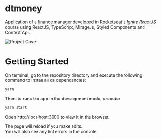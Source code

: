 # dtmoney

Application of a finance manager developed in [Rocketseat's](https://www.rocketseat.com.br/) _Ignite ReactJS_ course using ReactJS, TypeScript, MirageJs, Styled Components and Context Api.

![Project Cover](src/assets/capa-projeto.png)

# Getting Started

On terminal, go to the repository directory and execute the following command to install all de dependencies:

```bash
yarn
```

Then, to runs the app in the development mode, execute:

```bash
yarn start
```

Open [http://localhost:3000](http://localhost:3000) to view it in the browser.

The page will reload if you make edits.\
You will also see any lint errors in the console.

